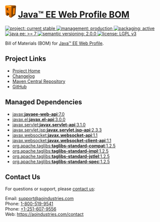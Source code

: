 # [<img src="ao-logo.png" alt="AO Logo" width="35" height="40">](https://github.com/aoindustries) [Java™ EE Web Profile BOM](https://github.com/aoindustries/javaee-web-api-bom)
<p>
	<a href="https://aoindustries.com/life-cycle#project-current-stable">
		<img src="https://aoindustries.com/ao-badges/project-current-stable.svg" alt="project: current stable" />
	</a>
	<a href="https://aoindustries.com/life-cycle#management-production">
		<img src="https://aoindustries.com/ao-badges/management-production.svg" alt="management: production" />
	</a>
	<a href="https://aoindustries.com/life-cycle#packaging-active">
		<img src="https://aoindustries.com/ao-badges/packaging-active.svg" alt="packaging: active" />
	</a>
	<br />
	<a href="https://docs.oracle.com/javaee/7/api/">
		<img src="https://semanticcms.com/ao-badges/javaee-7.svg" alt="java ee: &gt;= 7" />
	</a>
	<a href="http://semver.org/spec/v2.0.0.html">
		<img src="https://aoindustries.com/ao-badges/semver-2.0.0.svg" alt="semantic versioning: 2.0.0" />
	</a>
	<a href="https://www.gnu.org/licenses/lgpl-3.0">
		<img src="https://aoindustries.com/ao-badges/license-lgpl-3.0.svg" alt="license: LGPL v3" />
	</a>
</p>

Bill of Materials (BOM) for [Java™ EE Web Profile](https://www.oracle.com/java/technologies/javaee/javaeetechnologies.html).

## Project Links
* [Project Home](https://aoindustries.com/javaee-web-api-bom/)
* [Changelog](https://aoindustries.com/javaee-web-api-bom/changelog)
* [Maven Central Repository](https://search.maven.org/artifact/com.aoindustries/javaee-web-api-bom)
* [GitHub](https://github.com/aoindustries/javaee-web-api-bom)

## Managed Dependencies
* [javax:**javaee-web-api**:7.0](https://search.maven.org/artifact/javax/javaee-web-api/7.0/jar)
* [javax.el:**javax.el-api**:3.0.0](https://search.maven.org/artifact/javax.el/javax.el-api/3.0.0/jar)
* [javax.servlet:**javax.servlet-api**:3.1.0](https://search.maven.org/artifact/javax.servlet/javax.servlet-api/3.1.0/jar)
* [javax.servlet.jsp:**javax.servlet.jsp-api**:2.3.3](https://search.maven.org/artifact/javax.servlet.jsp/javax.servlet.jsp-api/2.3.3/jar)
* [javax.websocket:**javax.websocket-api**:1.1](https://search.maven.org/artifact/javax.websocket/javax.websocket-api/1.1/jar)
* [javax.websocket:**javax.websocket-client-api**:1.1](https://search.maven.org/artifact/javax.websocket/javax.websocket-client-api/1.1/jar)
* [org.apache.taglibs:**taglibs-standard-compat**:1.2.5](https://search.maven.org/artifact/org.apache.taglibs/taglibs-standard-compat/1.2.5/jar)
* [org.apache.taglibs:**taglibs-standard-impl**:1.2.5](https://search.maven.org/artifact/org.apache.taglibs/taglibs-standard-impl/1.2.5/jar)
* [org.apache.taglibs:**taglibs-standard-jstlel**:1.2.5](https://search.maven.org/artifact/org.apache.taglibs/taglibs-standard-jstlel/1.2.5/jar)
* [org.apache.taglibs:**taglibs-standard-spec**:1.2.5](https://search.maven.org/artifact/org.apache.taglibs/taglibs-standard-spec/1.2.5/jar)

## Contact Us
For questions or support, please [contact us](https://aoindustries.com/contact):

Email: [support@aoindustries.com](mailto:support@aoindustries.com)  
Phone: [1-800-519-9541](tel:1-800-519-9541)  
Phone: [+1-251-607-9556](tel:+1-251-607-9556)  
Web: https://aoindustries.com/contact
